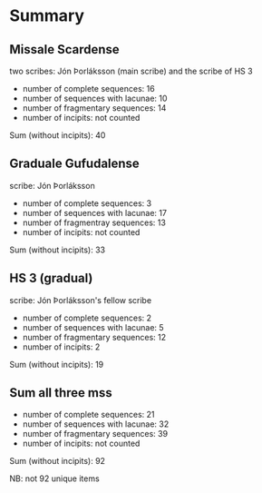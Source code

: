 # Summary

## Missale Scardense
two scribes: Jón Þorláksson (main scribe) and the scribe of HS 3

- number of complete sequences: 16
- number of sequences with lacunae: 10
- number of fragmentary sequences: 14
- number of incipits: not counted

Sum (without incipits): 40

## Graduale Gufudalense
scribe: Jón Þorláksson

- number of complete sequences: 3
- number of sequences with lacunae: 17
- number of fragmentray sequences: 13
- number of incipits: not counted

Sum (without incipits): 33

## HS 3 (gradual)
scribe: Jón Þorláksson's fellow scribe

- number of complete sequences: 2
- number of sequences with lacunae: 5
- number of fragmentary sequences: 12
- number of incipits: 2

Sum (without incipits): 19

## Sum all three mss

- number of complete sequences: 21
- number of sequences with lacunae: 32
- number of fragmentary sequences: 39
- number of incipits: not counted

Sum (without incipits): 92

NB: not 92 unique items
